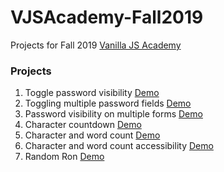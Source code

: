 # VJSAcademy-Fall2019

Projects for Fall 2019 [Vanilla JS Academy](https://vanillajsacademy.com/)

### Projects

1. Toggle password visibility [Demo](https://letioneill.github.io/VJSAcademy-Fall2019/01-toggle-password-visibility.html)
2. Toggling multiple password fields [Demo](https://letioneill.github.io/VJSAcademy-Fall2019/02-password-visibility-multiple-fields.html)
3. Password visibility on multiple forms [Demo](https://letioneill.github.io/VJSAcademy-Fall2019/03-password-visibility-multiple-forms.html)
4. Character countdown [Demo](https://letioneill.github.io/VJSAcademy-Fall2019/04-character-count.html)
5. Character and word count [Demo](https://letioneill.github.io/VJSAcademy-Fall2019/05-character-and-word-count.html)
6. Character and word count accessibility [Demo](https://letioneill.github.io/VJSAcademy-Fall2019/06-character-and-word-count-accessibility.html)
7. Random Ron [Demo](https://letioneill.github.io/VJSAcademy-Fall2019/07-random-ron.html)